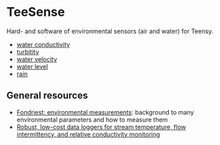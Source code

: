 # TeeSense

Hard- and software of environmental sensors (air and water) for Teensy.

- [water conductivity](conductivity/)
- [turbitity](turbitity/)
- [water velocity](velocity/)
- [water level](waterlevel/)
- [rain](rain/)


## General resources

- [Fondriest: environmental
  measurements](https://www.fondriest.com/environmental-measurements/):
  background to many environmental parameters and how to measure them
- [Robust, low-cost data loggers for stream temperature, flow intermittency, and relative conductivity monitoring](https://agupubs.onlinelibrary.wiley.com/doi/pdf/10.1002/2013WR015158)
